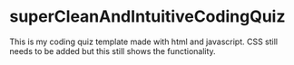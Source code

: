 # superCleanAndIntuitiveCodingQuiz

This is my coding quiz template made with html and javascript. CSS still needs to be added but this still shows the functionality.
